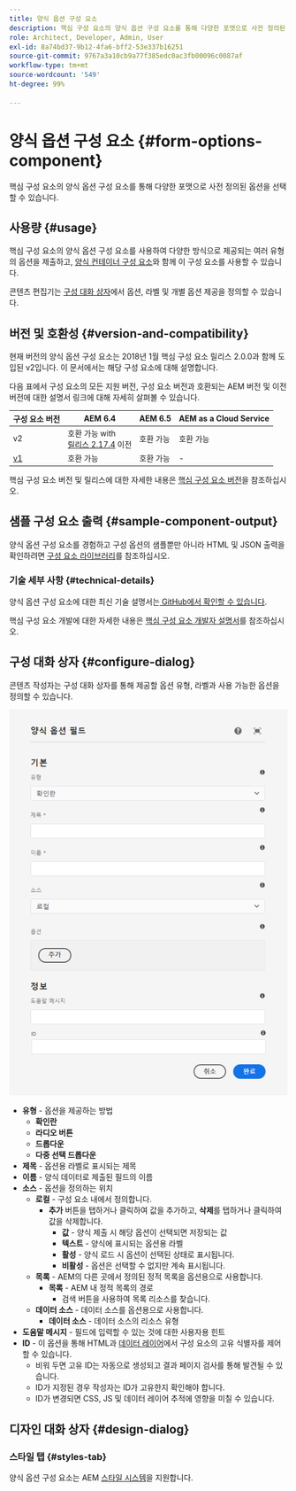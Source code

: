 ```yaml
---
title: 양식 옵션 구성 요소
description: 핵심 구성 요소의 양식 옵션 구성 요소를 통해 다양한 포맷으로 사전 정의된 옵션을 선택할 수 있습니다.
role: Architect, Developer, Admin, User
exl-id: 8a74bd37-9b12-4fa6-bff2-53e337b16251
source-git-commit: 9767a3a10cb9a77f385edc0ac3fb00096c0087af
workflow-type: tm+mt
source-wordcount: '549'
ht-degree: 99%

---
```


# 양식 옵션 구성 요소 {#form-options-component}

핵심 구성 요소의 양식 옵션 구성 요소를 통해 다양한 포맷으로 사전 정의된 옵션을 선택할 수 있습니다.

## 사용량 {#usage}

핵심 구성 요소의 양식 옵션 구성 요소를 사용하여 다양한 방식으로 제공되는 여러 유형의 옵션을 제출하고, [양식 컨테이너 구성 요소](form-container.md)와 함께 이 구성 요소를 사용할 수 있습니다.

콘텐츠 편집기는 [구성 대화 상자](#configure-dialog)에서 옵션, 라벨 및 개별 옵션 제공을 정의할 수 있습니다.

## 버전 및 호환성 {#version-and-compatibility}

현재 버전의 양식 옵션 구성 요소는 2018년 1월 핵심 구성 요소 릴리스 2.0.0과 함께 도입된 v2입니다. 이 문서에서는 해당 구성 요소에 대해 설명합니다.

다음 표에서 구성 요소의 모든 지원 버전, 구성 요소 버전과 호환되는 AEM 버전 및 이전 버전에 대한 설명서 링크에 대해 자세히 살펴볼 수 있습니다.

| 구성 요소 버전 | AEM 6.4 | AEM 6.5 | AEM as a Cloud Service |
|--- |--- |--- |---|
| v2 | 호환 가능 with<br>[릴리스 2.17.4](/help/versions.md) 이전 | 호환 가능 | 호환 가능 |
| [v1](/help/components/v1/form-options-v1.md) | 호환 가능 | 호환 가능 | - |

핵심 구성 요소 버전 및 릴리스에 대한 자세한 내용은 [핵심 구성 요소 버전](/help/versions.md)을 참조하십시오.

## 샘플 구성 요소 출력 {#sample-component-output}

양식 옵션 구성 요소를 경험하고 구성 옵션의 샘플뿐만 아니라 HTML 및 JSON 출력을 확인하려면 [구성 요소 라이브러리](https://adobe.com/go/aem_cmp_library_form_options_kr)를 참조하십시오.

### 기술 세부 사항 {#technical-details}

양식 옵션 구성 요소에 대한 최신 기술 설명서는[ GitHub에서 확인할 수 있습니다](https://adobe.com/go/aem_cmp_tech_form_options_v2_kr).

핵심 구성 요소 개발에 대한 자세한 내용은 [핵심 구성 요소 개발자 설명서](/help/developing/overview.md)를 참조하십시오.

## 구성 대화 상자 {#configure-dialog}

콘텐츠 작성자는 구성 대화 상자를 통해 제공할 옵션 유형, 라벨과 사용 가능한 옵션을 정의할 수 있습니다.

![양식 옵션 구성 요소의 편집 대화 상자](/help/assets/form-options-edit.png)

* **유형** - 옵션을 제공하는 방법
   * **확인란**
   * **라디오 버튼**
   * **드롭다운**
   * **다중 선택 드롭다운**
* **제목** - 옵션용 라벨로 표시되는 제목
* **이름** - 양식 데이터로 제출된 필드의 이름
* **소스** - 옵션을 정의하는 위치
   * **로컬** - 구성 요소 내에서 정의합니다.
      * **추가** 버튼을 탭하거나 클릭하여 값을 추가하고, **삭제**&#x200B;를 탭하거나 클릭하여 값을 삭제합니다.
         * **값** - 양식 제출 시 해당 옵션이 선택되면 저장되는 값
         * **텍스트** - 양식에 표시되는 옵션용 라벨
         * **활성** - 양식 로드 시 옵션이 선택된 상태로 표시됩니다.
         * **비활성** - 옵션은 선택할 수 없지만 계속 표시됩니다.
   * **목록** - AEM의 다른 곳에서 정의된 정적 목록을 옵션용으로 사용합니다.
      * **목록** - AEM 내 정적 목록의 경로
         * 검색 버튼을 사용하여 목록 리소스를 찾습니다.
   * **데이터 소스** - 데이터 소스를 옵션용으로 사용합니다.
      * **데이터 소스** - 데이터 소스의 리소스 유형
* **도움말 메시지** - 필드에 입력할 수 있는 것에 대한 사용자용 힌트
* **ID** - 이 옵션을 통해 HTML과 [데이터 레이어](/help/developing/data-layer/overview.md)에서 구성 요소의 고유 식별자를 제어할 수 있습니다.
   * 비워 두면 고유 ID는 자동으로 생성되고 결과 페이지 검사를 통해 발견될 수 있습니다.
   * ID가 지정된 경우 작성자는 ID가 고유한지 확인해야 합니다.
   * ID가 변경되면 CSS, JS 및 데이터 레이어 추적에 영향을 미칠 수 있습니다.

## 디자인 대화 상자 {#design-dialog}

### 스타일 탭 {#styles-tab}

양식 옵션 구성 요소는 AEM [스타일 시스템](/help/get-started/authoring.md#component-styling)을 지원합니다.
